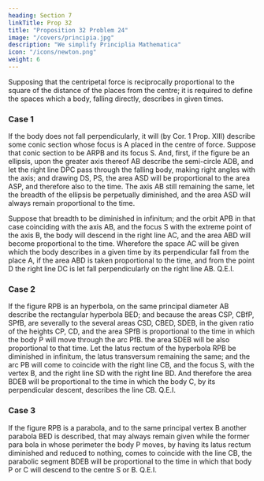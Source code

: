 ```yaml
---
heading: Section 7
linkTitle: Prop 32
title: "Proposition 32 Problem 24"
image: "/covers/principia.jpg"
description: "We simplify Principlia Mathematica"
icon: "/icons/newton.png"
weight: 6
---
```



Supposing that the centripetal force is reciprocally proportional to the square of the distance of the places from the centre; it is required to define the spaces which a body, falling directly, describes in given times.


### Case 1

If the body does not fall perpendicularly, it will (by Cor. 1 Prop. XIII) describe some conic section whose focus is A placed in the centre of force. Suppose that conic section to be ARPB and its focus S. And, first, if the figure be an ellipsis, upon the greater axis thereof AB describe the semi-circle ADB, and let the right line DPC pass through the falling body, making right angles with the axis; and drawing DS, PS, the area ASD will be proportional to the area ASP, and therefore also to the time. The axis AB still remaining the same, let the breadth of the ellipsis be perpetually diminished, and the area ASD will always remain proportional to the time. 

Suppose that breadth to be diminished in infinitum; and the orbit APB in that case coinciding with the axis AB, and the focus S with the extreme point of the axis B, the body will descend in the right line AC, and the area ABD will become proportional to the time. Wherefore the space AC will be given which the body describes in a given time by its perpendicular fall from the place A, if the area ABD is taken proportional to the time, and from the point D the right line DC is let fall perpendicularly on the right line AB.   Q.E.I.


### Case 2

If the figure RPB is an hyperbola, on the same principal diameter AB describe the rectangular hyperbola BED; and because the areas CSP, CBfP, SPfB, are severally to the several areas CSD, CBED, SDEB, in the given ratio of the heights CP, CD, and the area SPfB is proportional to the time in which the body P will move through the arc PfB. the area SDEB will be also proportional to that time. Let the latus rectum of the hyperbola RPB be diminished in infinitum, the latus transversum remaining the same; and the arc PB will come to coincide with the right line CB, and the focus S, with the vertex B, and the right line SD with the right line BD. And therefore the area BDEB will be proportional to the time in which the body C, by its perpendicular descent, describes the line CB.   Q.E.I.

### Case 3

If the figure RPB is a parabola, and to the same principal vertex B another parabola BED is described, that may always remain given while the former para bola in whose perimeter the body P moves, by having its latus rectum diminished and reduced to nothing, comes to coincide with the line CB, the parabolic segment BDEB will be proportional to the time in which that body P or C will descend to the centre S or B.   Q.E.I.